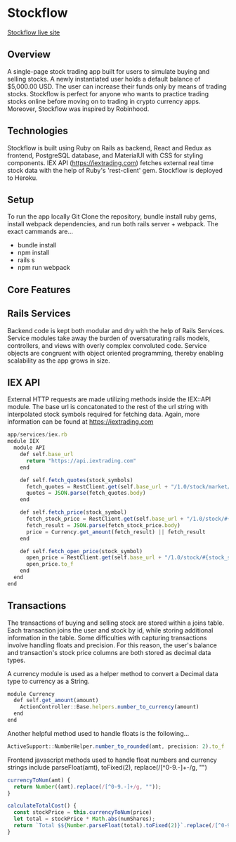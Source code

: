 # Stockflow

<a href="https://stockflow-app.herokuapp.com/#/portfolio"> Stockflow live site</a>


## Overview
A single-page stock trading app built for users to simulate buying and selling stocks. A newly instantiated user holds a default balance of $5,000.00 USD. The user can increase their funds only by means of trading stocks. Stockflow is perfect for anyone who wants to practice trading stocks online before moving on to trading in crypto currency apps. Moreover, Stockflow was inspired by Robinhood.

## Technologies
Stockflow is built using Ruby on Rails as backend, React and Redux as frontend, PostgreSQL database, and MaterialUI with CSS for styling components. IEX API (https://iextrading.com) fetches external real time stock data with the help of Ruby's 'rest-client' gem. Stockflow is deployed to Heroku. 

## Setup
To run the app locally Git Clone the repository, bundle install ruby gems, install webpack dependencies, and run both rails server + webpack. The exact cammands are...
  - bundle install
  - npm install
  - rails s
  - npm run webpack

## Core Features

## Rails Services
Backend code is kept both modular and dry with the help of Rails Services. Service modules take away the burden of oversaturating rails models, controllers, and views with overly complex convoluted code. Service objects are congruent with object oriented programming, thereby enabling scalability as the app grows in size.

## IEX API
External HTTP requests are made utilizing methods inside the IEX::API module. The base url is concatonated to the rest of the url string with interpolated stock symbols required for fetching data. Again, more information can be found at https://iextrading.com

``` js
app/services/iex.rb
module IEX
  module API
    def self.base_url
      return "https://api.iextrading.com"
    end

    def self.fetch_quotes(stock_symbols)
      fetch_quotes = RestClient.get(self.base_url + "/1.0/stock/market/batch?symbols=#{stock_symbols}&types=quote")
      quotes = JSON.parse(fetch_quotes.body)
    end

    def self.fetch_price(stock_symbol)
      fetch_stock_price = RestClient.get(self.base_url + "/1.0/stock/#{stock_symbol}/price")
      fetch_result = JSON.parse(fetch_stock_price.body)
      price = Currency.get_amount(fetch_result) || fetch_result
    end

    def self.fetch_open_price(stock_symbol)
      open_price = RestClient.get(self.base_url + "/1.0/stock/#{stock_symbol}/quote/open")
      open_price.to_f
    end
  end
end
```

## Transactions
The transactions of buying and selling stock are stored within a joins table. Each transaction joins the user and stock by id, while storing additional information in the table. Some difficulties with capturing transactions involve handling floats and precision. For this reason, the user's balance and transaction's stock price columns are both stored as decimal data types.

A currency module is used as a helper method to convert a Decimal data type to currency as a String.
``` js
module Currency
  def self.get_amount(amount)
    ActionController::Base.helpers.number_to_currency(amount)
  end
end
```
Another helpful method used to handle floats is the following...
```js
ActiveSupport::NumberHelper.number_to_rounded(amt, precision: 2).to_f
```
Frontend javascript methods used to handle float numbers and currency strings include parseFloat(amt), toFixed(2), replace(/[^0-9.-]+-/g, "")
```js
currencyToNum(amt) {
  return Number((amt).replace(/[^0-9.-]+/g, ""));
}

calculateTotalCost() {
  const stockPrice = this.currencyToNum(price)
  let total = stockPrice * Math.abs(numShares);
  return `Total $${Number.parseFloat(total).toFixed(2)}`.replace(/[^0-9.-]+-/g, "");
}
```
